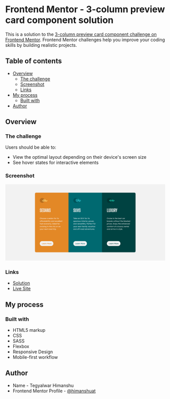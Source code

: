 # Frontend Mentor - 3-column preview card component solution

This is a solution to the [3-column preview card component challenge on Frontend Mentor](https://www.frontendmentor.io/challenges/3column-preview-card-component-pH92eAR2-). Frontend Mentor challenges help you improve your coding skills by building realistic projects. 

## Table of contents

- [Overview](#overview)
  - [The challenge](#the-challenge)
  - [Screenshot](#screenshot)
  - [Links](#links)
- [My process](#my-process)
  - [Built with](#built-with)
- [Author](#author)

## Overview

### The challenge

Users should be able to:

- View the optimal layout depending on their device's screen size
- See hover states for interactive elements

### Screenshot

![Screenshot](screenshot.png)

### Links

- [Solution](https://github.com/himanshuat/Frontend-Mentor-Challenges/tree/main/3-column-preview-card-component)
- [Live Site](https://himanshuat.github.io/Frontend-Mentor-Challenges/3-column-preview-card-component/)

## My process

### Built with

- HTML5 markup
- CSS
- SASS
- Flexbox
- Responsive Design
- Mobile-first workflow

## Author

- Name - Tegyalwar Himanshu
- Frontend Mentor Profile - [@himanshuat](https://www.frontendmentor.io/profile/himanshuat)
